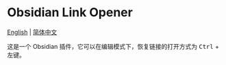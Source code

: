 # Obsidian Link Opener
[English](README.md) | [简体中文](README.zh-CN.md)

这是一个 Obsidian 插件，它可以在编辑模式下，恢复链接的打开方式为 <kbd>Ctrl</kbd> + <kbd>左键</kbd>。
